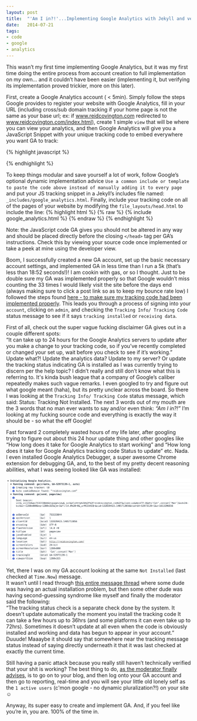 ```yaml
---
layout: post
title:  "'Am I in?!'...Implementing Google Analytics with Jekyll and verifying the implimentation"
date:   2014-07-21
tags:
- code
- google
- analytics
---
```


This wasn’t my first time implementing Google Analytics, but it was my first time doing the entire process from account creation to full implementation on my own… and <span class='tooltip' title='easyaspie.jpg'>it couldn’t have been easier</span> (implementing it, but verifying its implementation proved trickier, more on this later).

First, create a Google Analytics account ( < 5min). Simply follow the steps Google provides to register your website with Google Analytics, fill in your URL (including cross/sub domain tracking if your home page is not the same as your base url; ex: if www.reidcovington.com redirected to www.reidcovington.com/index.html), create 1 simple `view` that will be where you can view your analytics, and then Google Analytics will give you a JavaScript Snippet with your unique tracking code to embed everywhere you want GA to track:

{% highlight javascript %}
  <script>
      (function(i,s,o,g,r,a,m){i['GoogleAnalyticsObject']=r;i[r]=i[r]||function(){
      (i[r].q=i[r].q||[]).push(arguments)},i[r].l=1*new Date();a=s.createElement(o),
      m=s.getElementsByTagName(o)[0];a.async=1;a.src=g;m.parentNode.insertBefore(a,m)
      })(window,document,'script','//www.google-analytics.com/analytics.js','ga');

      ga('create', 'UA-52973139-1', 'auto');
      ga('send', 'pageview');

</script>
{% endhighlight %}

To keep things modular and save yourself a lot of work, follow Google’s optional dynamic implementation advice `Use a common include or template to paste the code above instead of manually adding it to every page`
and put your JS tracking snippet in a Jekyll’s includes file named: `_includes/google_analytics.html`.
Finally, include your tracking code on all of the pages of your website by modifying the `file_layouts/head.html` to include the line:
{% highlight html %}
{% raw %}
  {% include google_analytics.html %}
{% endraw %}
{% endhighlight %}

Note: the JavaScript code GA gives you should not be altered in any way and should be placed directly before the closing `</head>` tag per GA’s instructions. Check this by viewing your source code once implemented or <span class='tooltip' title='googleansource.png'>take a peek at mine using the developer view</span>.

Boom, I successfully created a new GA account, set up the basic necessary account settings, and implemented GA in less time than I run a 5k (that’s less than 18:52 seconds!)! <span class='tooltip' title='zoolander-gas-fight-o.gif'>I am cookin with gas, or so I thought</span>. Just to be double sure my GA was implemented properly so that Google wouldn’t miss counting the 33 times I would likely visit the site before the days end (always making sure to click a post link so as to keep my bounce rate low) I followed the steps found <a href='https://support.google.com/analytics/answer/1008083?hl=en'>here - to make sure my tracking code had been implemented properly</a>. This leads you through a process of signing into your `account`, clicking on `admin`, and checking the `Tracking Info/ Tracking Code` status message to see if it says `tracking installed` or `receiving data`.

First of all, check out the super vague fucking disclaimer GA gives out in a couple different spots:<br>
“It can take up to 24 hours for the Google Analytics servers to update after you make a change to your tracking code, so if you’ve recently completed or changed your set up, wait before you check to see if it’s working.”<br>
Update what?! Update the analytics data? Update to my server? Or update the tracking status indicating GA is installed as I was currently trying to discern per the help topic? I didn’t really and still don’t know what this is referring to. It's kinda <span class='tooltip' title='bushleague.jpg'>bush league</span> that a company of Google’s caliber repeatedly makes such vague remarks. I even googled to try and figure out what google meant (haha), but its pretty unclear across the board.
So there I was looking at the `Tracking Info/ Tracking Code` status message, which said: <span class='tooltip' title='trackingnotinstalled.png'>Status: Tracking Not Installed</span>. The next 3 words out of my mouth are the 3 words that no man ever wants to say and/or even think: <span class='tooltip' title='amiin1.jpg'>_“Am I in?!”_</span> I’m looking at my fucking source code and everything is exactly the way it should be - so what the eff Google!

Fast forward <span class='tooltip' title='amiin.jpg'>2 completely wasted hours of my life</span> later, after googling trying to figure out about this 24 hour update thing and other googles like “How long does it take for Google Analytics to start working” and “How long does it take for Google Analytics tracking code Status to update” etc. Nada. I even installed Google Analytics Debugger, a super awesome Chrome extension for debugging GA, and, to the best of my pretty decent reasoning abilities, what I was seeing looked like GA was installed:<br><br>
<img src='/assets/chromedebugger.jpg' alt='chrome debugger screen shot'>

Yet, there I was on my GA account looking at the same `Not Installed` (last checked at `Time.Now`) message.<br>
It wasn’t until I read through <a href='https://productforums.google.com/forum/#!topic/analytics/EZlRmgOCRew'>this entire message thread</a> where some dude was having an actual installation problem, but then some other dude was having second-guessing syndrome like myself and finally the moderator said the following:<br> “The tracking status check is a separate check done by the system. It doesn't update automatically the moment you install the tracking code
It can take a few hours up to 36hrs (and some platforms it can even take up to 72hrs).
Sometimes it doesn’t update at all even when the code is obviously installed and working and data has begun to appear in your account.”<br>
Duuude! Maaaybe it should say that somewhere near the tracking message status instead of saying directly underneath it that it was last checked at exactly the current time.

Still having a panic attack because you really still haven’t technically verified that your shit is working? The best thing to do, <a href='https://productforums.google.com/forum/#!topic/analytics/EZlRmgOCRew'>as the moderator finally advises</a>, is to go on to your blog, and then log onto your GA account and then go to reporting, real-time and you will see your little old lonely self as the `1 active users` (c'mon google - no dynamic pluralization?!) on your site ☺

Anyway, its super easy to create and implement GA. And, if you <span class='tooltip' title='amiin.jpg'>feel like you’re in, you are. 100% of the time in</span>.
